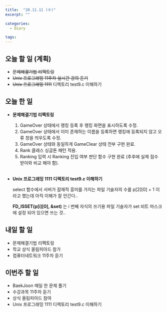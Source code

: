 ```yaml
---
title:  "20.11.11 (수)"
excerpt: ""

categories:
  - Diary

tags:
---
```


## 오늘 할 일 (계획)

- ~~문제해결기법 리팩토링~~
- ~~Unix 프로그래밍 11주차 실시간 강의 듣기~~
- ~~Unix 프로그래밍 1111~~ 디렉토리 test9.c 이해하기

## 오늘 한 일

- **문제해결기법 리팩토링**

  1. GameOver 상태에서 랭킹 등록 후 랭킹 화면을 표시하도록 수정.
  2. GameOver 상태에서 이미 존재하는 이름을 등록하면 랭킹에 등록되지 않고 오류 창을 띄우도록 수정.
  3. GameOver 상태와 동일하게 GameClear 상태 전부 구현 완료.
  4. Rank 클래스 싱글톤 패턴 적용.
  5. Ranking 입력 시 Ranking 진입 여부 판단 함수 구현 완료 (추후에 실제 점수 받아와 비교 해야 함).

  <br>

- **Unix 프로그래밍 1111 디렉토리 test9.c 이해하기**

  select 함수에서 서버가 잠재적 흥미를 가지는 파일 기술자의 수를 p\[2]\[0] + 1 이라고 했는데 아직 이해가 잘 안간다..

  **FD_ISSET(p\[i][0], &set)** 는 i 번째 자식의 쓰기용 파일 기술자가 set 비트 마스크에 설정 되어 있으면 쓰는 것..


## 내일 할 일

- 문제해결기법 리팩토링
- 학교 상식 올림피아드 참가
- 컴퓨터네트워크 11주차 듣기

## 이번주 할 일

- BaekJoon 매일 한 문제 풀기
- 수강과목 11주차 듣기
- 상식 올림피아드 참여
- Unix 프로그래밍 1111 디렉토리 test9.c 이해하기

<br>